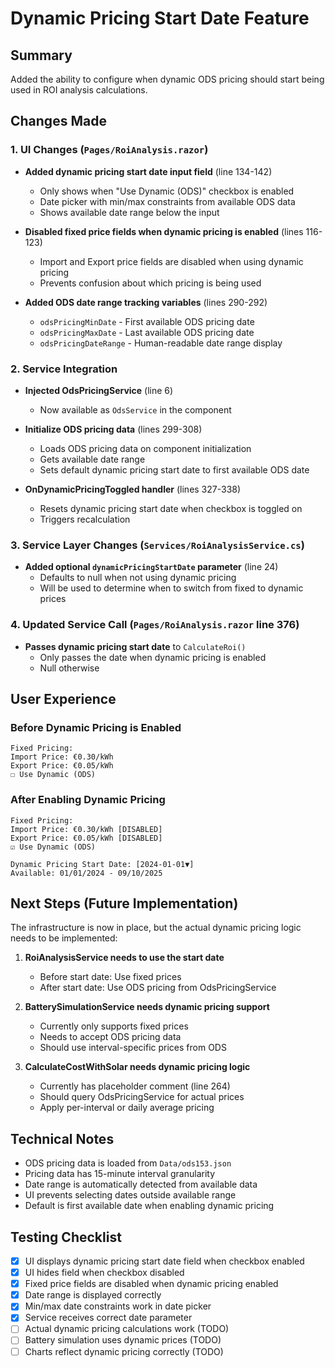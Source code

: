 # Dynamic Pricing Start Date Feature

## Summary
Added the ability to configure when dynamic ODS pricing should start being used in ROI analysis calculations.

## Changes Made

### 1. UI Changes (`Pages/RoiAnalysis.razor`)
- **Added dynamic pricing start date input field** (line 134-142)
  - Only shows when "Use Dynamic (ODS)" checkbox is enabled
  - Date picker with min/max constraints from available ODS data
  - Shows available date range below the input
  
- **Disabled fixed price fields when dynamic pricing is enabled** (lines 116-123)
  - Import and Export price fields are disabled when using dynamic pricing
  - Prevents confusion about which pricing is being used

- **Added ODS date range tracking variables** (lines 290-292)
  - `odsPricingMinDate` - First available ODS pricing date
  - `odsPricingMaxDate` - Last available ODS pricing date  
  - `odsPricingDateRange` - Human-readable date range display

### 2. Service Integration
- **Injected OdsPricingService** (line 6)
  - Now available as `OdsService` in the component
  
- **Initialize ODS pricing data** (lines 299-308)
  - Loads ODS pricing data on component initialization
  - Gets available date range
  - Sets default dynamic pricing start date to first available ODS date

- **OnDynamicPricingToggled handler** (lines 327-338)
  - Resets dynamic pricing start date when checkbox is toggled on
  - Triggers recalculation

### 3. Service Layer Changes (`Services/RoiAnalysisService.cs`)
- **Added optional `dynamicPricingStartDate` parameter** (line 24)
  - Defaults to null when not using dynamic pricing
  - Will be used to determine when to switch from fixed to dynamic prices

### 4. Updated Service Call (`Pages/RoiAnalysis.razor` line 376)
- **Passes dynamic pricing start date** to `CalculateRoi()`
  - Only passes the date when dynamic pricing is enabled
  - Null otherwise

## User Experience

### Before Dynamic Pricing is Enabled
```
Fixed Pricing:
Import Price: €0.30/kWh
Export Price: €0.05/kWh
☐ Use Dynamic (ODS)
```

### After Enabling Dynamic Pricing
```
Fixed Pricing:
Import Price: €0.30/kWh [DISABLED]
Export Price: €0.05/kWh [DISABLED]
☑ Use Dynamic (ODS)

Dynamic Pricing Start Date: [2024-01-01▼]
Available: 01/01/2024 - 09/10/2025
```

## Next Steps (Future Implementation)

The infrastructure is now in place, but the actual dynamic pricing logic needs to be implemented:

1. **RoiAnalysisService needs to use the start date**
   - Before start date: Use fixed prices
   - After start date: Use ODS pricing from OdsPricingService
   
2. **BatterySimulationService needs dynamic pricing support**
   - Currently only supports fixed prices
   - Needs to accept ODS pricing data
   - Should use interval-specific prices from ODS

3. **CalculateCostWithSolar needs dynamic pricing logic**
   - Currently has placeholder comment (line 264)
   - Should query OdsPricingService for actual prices
   - Apply per-interval or daily average pricing

## Technical Notes

- ODS pricing data is loaded from `Data/ods153.json`
- Pricing data has 15-minute interval granularity
- Date range is automatically detected from available data
- UI prevents selecting dates outside available range
- Default is first available date when enabling dynamic pricing

## Testing Checklist

- [x] UI displays dynamic pricing start date field when checkbox enabled
- [x] UI hides field when checkbox disabled
- [x] Fixed price fields are disabled when dynamic pricing enabled
- [x] Date range is displayed correctly
- [x] Min/max date constraints work in date picker
- [x] Service receives correct date parameter
- [ ] Actual dynamic pricing calculations work (TODO)
- [ ] Battery simulation uses dynamic prices (TODO)
- [ ] Charts reflect dynamic pricing correctly (TODO)

